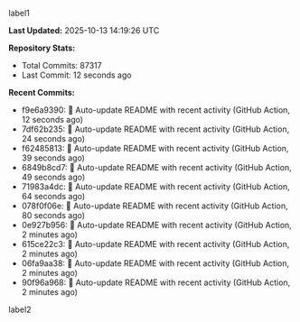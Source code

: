 
label1 
<!-- ACTIVITY_START -->
**Last Updated:** 2025-10-13 14:19:26 UTC

**Repository Stats:**
- Total Commits: 87317
- Last Commit: 12 seconds ago

**Recent Commits:**
- f9e6a9390: 🤖 Auto-update README with recent activity (GitHub Action, 12 seconds ago)
- 7df62b235: 🤖 Auto-update README with recent activity (GitHub Action, 24 seconds ago)
- f62485813: 🤖 Auto-update README with recent activity (GitHub Action, 39 seconds ago)
- 6849b8cd7: 🤖 Auto-update README with recent activity (GitHub Action, 49 seconds ago)
- 71983a4dc: 🤖 Auto-update README with recent activity (GitHub Action, 64 seconds ago)
- 078f0f06e: 🤖 Auto-update README with recent activity (GitHub Action, 80 seconds ago)
- 0e927b956: 🤖 Auto-update README with recent activity (GitHub Action, 2 minutes ago)
- 615ce22c3: 🤖 Auto-update README with recent activity (GitHub Action, 2 minutes ago)
- 06fa9aa38: 🤖 Auto-update README with recent activity (GitHub Action, 2 minutes ago)
- 90f96a968: 🤖 Auto-update README with recent activity (GitHub Action, 2 minutes ago)
<!-- ACTIVITY_END -->

label2
